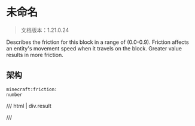 # 未命名

> 文档版本：1.21.0.24

Describes the friction for this block in a range of (0.0-0.9). Friction affects an entity's movement speed when it travels on the block. Greater value results in more friction.

## 架构

```mcschema
minecraft:friction:
number

```

/// html | div.result

///

